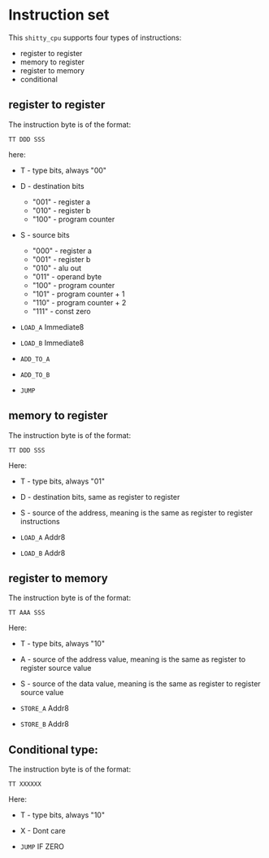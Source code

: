 # Instruction set

This `shitty_cpu` supports four types of instructions:
* register to register
* memory to register
* register to memory
* conditional

## register to register

The instruction byte is of the format:

```
TT DDD SSS
```
here:
* T - type bits, always "00"
* D - destination bits
    * "001" - register a
    * "010" - register b
    * "100" - program counter

* S - source bits
    * "000" - register a
    * "001" - register b
    * "010" - alu out
    * "011" - operand byte
    * "100" - program counter
    * "101" - program counter + 1
    * "110" - program counter + 2
    * "111" - const zero


* `LOAD_A` Immediate8
* `LOAD_B` Immediate8
* `ADD_TO_A`
* `ADD_TO_B`
* `JUMP` <Addr8>

## memory to register

The instruction byte is of the format:

```
TT DDD SSS
```

Here:
* T - type bits, always "01"
* D - destination bits, same as register to register
* S - source of the address, meaning is the same as register to register instructions

* `LOAD_A` Addr8
* `LOAD_B` Addr8

## register to memory

The instruction byte is of the format:

```
TT AAA SSS
```

Here:
* T - type bits, always "10"
* A - source of the address value, meaning is the same as register to register source value
* S - source of the data value, meaning is the same as register to register source value

* `STORE_A` Addr8
* `STORE_B` Addr8

## Conditional type:

The instruction byte is of the format:

```
TT XXXXXX
```
Here:
* T - type bits, always "10"
* X - Dont care

* `JUMP` IF ZERO <Addr8>
